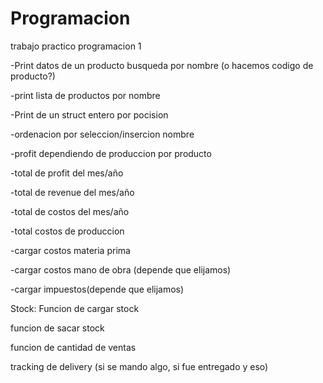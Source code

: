 # Programacion
trabajo practico programacion 1

-Print datos de un producto busqueda por nombre (o hacemos codigo de producto?)

-print lista de productos por nombre

-Print de un struct entero por pocision

-ordenacion por seleccion/insercion nombre


-profit dependiendo de produccion por producto


-total de profit del mes/año

-total de revenue del mes/año

-total de costos del mes/año

-total costos de produccion

-cargar costos materia prima

-cargar costos mano de obra (depende que elijamos)

-cargar impuestos(depende que elijamos)


Stock:
Funcion de cargar stock

funcion de sacar stock

funcion de cantidad de ventas

tracking de delivery (si se mando algo, si fue entregado y eso)
